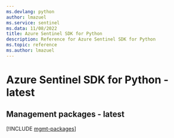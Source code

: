 ```yaml
---
ms.devlang: python
author: lmazuel
ms.service: sentinel
ms.data: 11/08/2022
title: Azure Sentinel SDK for Python
description: Reference for Azure Sentinel SDK for Python
ms.topic: reference
ms.author: lmazuel
---
```

# Azure Sentinel SDK for Python - latest

## Management packages - latest
[!INCLUDE [mgmt-packages](sentinel-mgmt-index.md)]